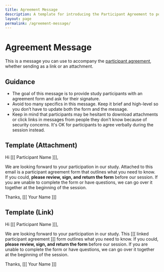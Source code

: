 ```yaml
---
title: Agreement Message
description: A template for introducing the Participant Agreement to potential recruits and requesting their consent.
layout: page
permalink: /agreement-message/
---
```


# Agreement Message

This is a message you can use to accompany the [participant agreement](https://bixal.github.io/methods/participant-agreement/), whether sending as a link or an attachment.

## Guidance
* The goal of this message is to provide study participants with an agreement form and ask for their signature.
* Avoid too many specifics in this message. Keep it brief and high-level so you don’t have to update both the form and the message.
* Keep in mind that participants may be hesitant to download attachments or click links in messages from people they don't know because of security concerns. It's OK for participants to agree verbally during the session instead.

## Template (Attachment)

Hi [[[ Participant Name ]]],

We are looking forward to your participation in our study. Attached to this email is a participant agreement form that outlines what you need to know. If you could, **please review, sign, and return the form** before our session. If you are unable to complete the form or have questions, we can go over it together at the beginning of the session.

Thanks,
[[[ Your Name ]]]

## Template (Link)

Hi [[[ Participant Name ]]],

We are looking forward to your participation in our study. This [[[ linked participant agreement ]]] form outlines what you need to know. If you could, **please review, sign, and return the form** before our session. If you are unable to complete the form or have questions, we can go over it together at the beginning of the session.

Thanks,
[[[ Your Name ]]]